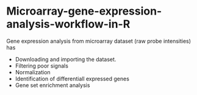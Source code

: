 # Microarray-gene-expression-analysis-workflow-in-R

Gene expression analysis from microarray dataset (raw probe intensities) has 

* Downloading and importing the dataset. 
* Filtering poor signals
* Normalization
* Identification of differentiall expressed genes
* Gene set enrichment analysis

